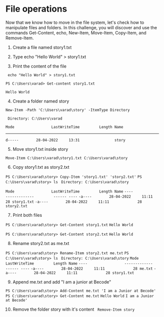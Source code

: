 #    File operations

Now that we know how to move in the file system, let's check how to manipulate files and folders. In this challenge, you will discover and use the commands Get-Content, echo, New-Item, Move-Item, Copy-Item, and Remove-Item.

1. Create a file named story1.txt

2. Type echo "Hello World" > story1.txt

3. Print the content of the file
```
 echo "Hello World" > story1.txt

PS C:\Users\varad> Get-content story1.txt

Hello World
```

4. Create a folder named story

`New-Item -Path 'C:\Users\varad\story' -ItemType Directory`

` Directory: C:\Users\varad`

`Mode                 LastWriteTime         Length Name`
----                 -------------         ------ ----
`d-----        28-04-2022     13:31                story`


5. Move story1.txt inside story

`Move-Item C:\Users\varad\story1.txt C:\Users\varad\story`

6. Copy story1.txt as story2.txt


`PS C:\Users\varad\story> Copy-Item 'story1.txt' 'story2.txt'`
`PS C:\Users\varad\story> ls`
` Directory: C:\Users\varad\story`


`Mode                 LastWriteTime         Length Name`
`----                 -------------         ------ ----`
`-a----        28-04-2022     11:11             28 story1.txt`
`-a----        28-04-2022     11:11             28 story2.txt`

7. Print both files

`PS C:\Users\varad\story> Get-Content story1.txt`
`Hello World`

`PS C:\Users\varad\story> Get-Content story2.txt`
`Hello World`

8. Rename story2.txt as me.txt

`PS C:\Users\varad\story> Rename-Item story2.txt me.txt`
`PS C:\Users\varad\story> ls`
` Directory: C:\Users\varad\story`
`Mode                 LastWriteTime         Length Name`
`----                 -------------         ------ ----`
`-a----        28-04-2022     11:11             28 me.txt`
`-a----        28-04-2022     11:11             28 story1.txt`

9. Append me.txt and add "I am a junior at Becode"

`PS C:\Users\varad\story> Add-Content me.txt 'I am a Junior at Becode'`
`PS C:\Users\varad\story> Get-Content me.txt`
`Hello World`
`I am a Junior at Becode'`

10. Remove the folder story with it's content
` Remove-Item story`




